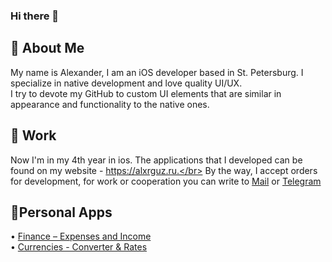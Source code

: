 ### Hi there 👋

## 🔭 About Me
My name is Alexander, I am an iOS developer based in St. Petersburg. I specialize in native development and love quality UI/UX.</br>
I try to devote my GitHub to custom UI elements that are similar in appearance and functionality to the native ones.


## 💼 Work
Now I'm in my 4th year in ios. The applications that I developed can be found on my website - https://alxrguz.ru.</br>
By the way, I accept orders for development, for work or cooperation you can write to [Mail](mailto:alxrguz@icloud.com) or [Telegram](https://t.me/alxrguz)

## 📱Personal Apps

• [Finance – Expenses and Income](https://apps.apple.com/app/id1521429599)</br>
• [Currencies - Сonverter & Rates](https://apps.apple.com/app/id6443957774)
